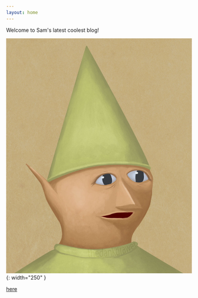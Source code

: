 ```yaml
---
layout: home 
---
```


Welcome to Sam's latest coolest blog!

![Pay tribute to the legendary gnome child](/assets/gnomechild.jpg){: width="250" }



[here](https://freezeen3.github.io/index_rm.html/)
